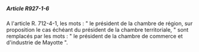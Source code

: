 ##### Article R927-1-6

A l'article R. 712-4-1, les mots : " le président de la chambre de région, sur proposition le cas échéant du président de la chambre territoriale, " sont remplacés par les mots : " le président de la chambre de commerce et d'industrie de Mayotte ".

